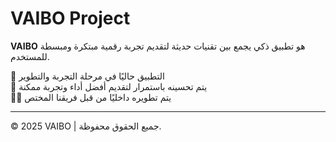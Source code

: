 # VAIBO Project

**VAIBO** هو تطبيق ذكي يجمع بين تقنيات حديثة لتقديم تجربة رقمية مبتكرة ومبسطة للمستخدم.

🚧 التطبيق حاليًا في مرحلة التجربة والتطوير  
🔧 يتم تحسينه باستمرار لتقديم أفضل أداء وتجربة ممكنة  
👨‍💻 يتم تطويره داخليًا من قبل فريقنا المختص

---

© 2025 VAIBO | جميع الحقوق محفوظة.
